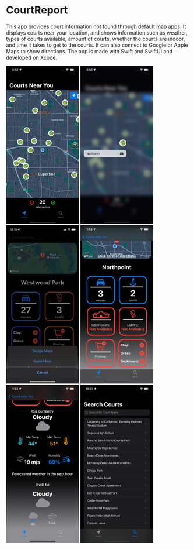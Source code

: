 # CourtReport
This app provides court information not found through default map apps. It displays courts near your location, and shows information such as weather, types of courts available, amount of courts, whether the courts are indoor, and time it takes to get to the courts. It can also connect to Google or Apple Maps to show directions. The app is made with Swift and SwiftUI and developed on Xcode.


<img src="/TennisHelperV2/SimulatorSS/6.5/screenshot_1.png?raw=true" alt="drawing" width="200"/>
<img src="/TennisHelperV2/SimulatorSS/6.5/screenshot_2.png?raw=true" alt="drawing" width="200"/>
<img src="/TennisHelperV2/SimulatorSS/6.5/screenshot_3.jpg?raw=true" alt="drawing" width="200"/>
<img src="/TennisHelperV2/SimulatorSS/6.5/screenshot_4.png?raw=true" alt="drawing" width="200"/>
<img src="/TennisHelperV2/SimulatorSS/6.5/screenshot_5.png?raw=true" alt="drawing" width="200"/>
<img src="/TennisHelperV2/SimulatorSS/6.5/screenshot_6.png?raw=true" alt="drawing" width="200"/>
